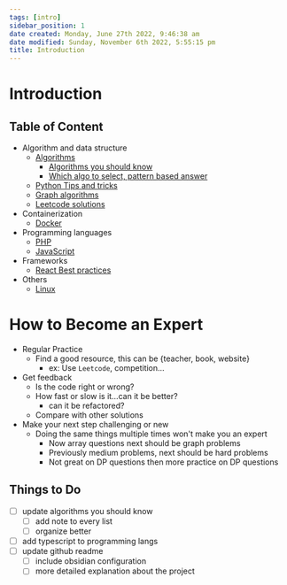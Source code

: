 ```yaml
---
tags: [intro]
sidebar_position: 1
date created: Monday, June 27th 2022, 9:46:38 am
date modified: Sunday, November 6th 2022, 5:55:15 pm
title: Introduction
---
```


# Introduction

## Table of Content

- Algorithm and data structure
	- [Algorithms](Algo/Fundamental%20Algorithms/Algorithm%20analysis.md)
		- [Algorithms you should know](Algorithms%20you%20should%20know.md)
		- [Which algo to select, pattern based answer](Which%20algo%20to%20select,%20pattern%20based%20answer.md)
	- [Python Tips and tricks](Algo/Tips%20&%20Tricks/Useful%20Python%20Collections%20module.md)
	- [Graph algorithms](Algo/Tree%20&%20Graph/Tree/Union%20find.md)
	- [Leetcode solutions](Algo/Coding%20Practice/Tree/101%20Symmetric%20Tree.py.md)
- Containerization
	- [Docker](Containerization/Docker/1.%20General%20step%20to%20dockerizing%20a%20project.md)
- Programming languages
	- [PHP](Programming%20langs/PHP.md)
	- [JavaScript](Programming%20langs/Javascript.md)
- Frameworks
	- [React Best practices](Best%20practices.md)
- Others
	- [Linux](Linux/Common%20Commands.md)

# How to Become an Expert

- Regular Practice
	- Find a good resource, this can be {teacher, book, website}
		- ex: Use `Leetcode`, competition…
- Get feedback
	- Is the code right or wrong?
	- How fast or slow is it…can it be better?
		- can it be refactored?
	- Compare with other solutions
- Make your next step challenging or new
	- Doing the same things multiple times won't make you an expert
		- Now array questions next should be graph problems
		- Previously medium problems, next should be hard problems
		- Not great on DP questions then more practice on DP questions

## Things to Do

- [ ] update algorithms you should know
	- [ ] add note to every list
	- [ ] organize better
- [ ] add typescript to programming langs
- [ ] update github readme
	- [ ] include obsidian configuration
	- [ ] more detailed explanation about the project
